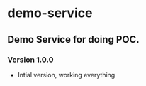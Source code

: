 # demo-service
## Demo Service for doing POC.

### Version 1.0.0
* Intial version, working everything
